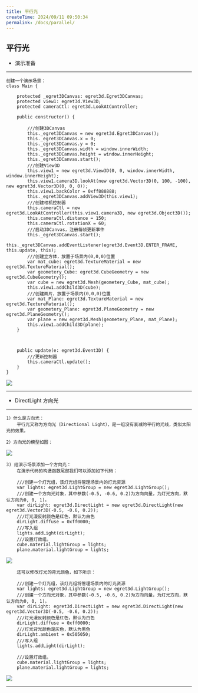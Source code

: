 ```yaml
---
title: 平行光
createTime: 2024/09/11 09:50:34
permalink: /docs/parallel/
---
```

平行光
----------

* 演示准备

----------

	创建一个演示场景：
	class Main {
	
	    protected _egret3DCanvas: egret3d.Egret3DCanvas;
	    protected view1: egret3d.View3D;
	    protected cameraCtl: egret3d.LookAtController;
	
	    public constructor() {
	
	        ///创建3DCanvas
	        this._egret3DCanvas = new egret3d.Egret3DCanvas();
	        this._egret3DCanvas.x = 0;
	        this._egret3DCanvas.y = 0;
	        this._egret3DCanvas.width = window.innerWidth;
	        this._egret3DCanvas.height = window.innerHeight;
	        this._egret3DCanvas.start();
	        ///创建View3D
	        this.view1 = new egret3d.View3D(0, 0, window.innerWidth, window.innerHeight);
	        this.view1.camera3D.lookAt(new egret3d.Vector3D(0, 100, -100), new egret3d.Vector3D(0, 0, 0));
	        this.view1.backColor = 0xff888888;
	        this._egret3DCanvas.addView3D(this.view1);
	        ///创建相机控制器
	        this.cameraCtl = new egret3d.LookAtController(this.view1.camera3D, new egret3d.Object3D());
	        this.cameraCtl.distance = 150;
	        this.cameraCtl.rotationX = 60;
	        ///启动3DCanvas，注册每帧更新事件
	        this._egret3DCanvas.start();
	        this._egret3DCanvas.addEventListener(egret3d.Event3D.ENTER_FRAME, this.update, this);
	        ///创建立方体，放置于场景内(0,0,0)位置
	        var mat_cube: egret3d.TextureMaterial = new egret3d.TextureMaterial();
	        var geometery_Cube: egret3d.CubeGeometry = new egret3d.CubeGeometry();
	        var cube = new egret3d.Mesh(geometery_Cube, mat_cube);
	        this.view1.addChild3D(cube);
	        ///创建面片，放置于场景内(0,0,0)位置
	        var mat_Plane: egret3d.TextureMaterial = new egret3d.TextureMaterial();
	        var geometery_Plane: egret3d.PlaneGeometry = new egret3d.PlaneGeometry();
	        var plane = new egret3d.Mesh(geometery_Plane, mat_Plane);
	        this.view1.addChild3D(plane);
	    }
	
	
	    
	    public update(e: egret3d.Event3D) {
	        ///更新控制器
	        this.cameraCtl.update();
	    }
	}  

![](Img_1.png)

----------

* DirectLight 方向光

----------

	1）什么是方向光：
		平行光又称为方向光（Directional Light），是一组没有衰减的平行的光线，类似太阳光的效果。

	2）方向光的模型如图：
![](Img_2.jpg)

	3) 给演示场景添加一个方向光：
		在演示代码的构造函数尾部我们可以添加如下代码：

    	///创建一个灯光组，该灯光组将管理场景内的灯光资源
        var lights: egret3d.LightGroup = new egret3d.LightGroup();
        ///创建一个方向光对象，其中参数(-0.5, -0.6, 0.2)为方向向量，为灯光方向，默认方向为0, 0, 1)。
        var dirLight: egret3d.DirectLight = new egret3d.DirectLight(new egret3d.Vector3D(-0.5, -0.6, 0.2));
        ///灯光漫反射颜色是红色，默认为白色
        dirLight.diffuse = 0xff0000;
        ///写入组
        lights.addLight(dirLight);
        ///设置灯效组。
        cube.material.lightGroup = lights;
        plane.material.lightGroup = lights;
![](Img_3.png)  

		还可以修改灯光的背光颜色，如下所示：  

 		///创建一个灯光组，该灯光组将管理场景内的灯光资源
        var lights: egret3d.LightGroup = new egret3d.LightGroup();
        ///创建一个方向光对象，其中参数(-0.5, -0.6, 0.2)为方向向量，为灯光方向，默认方向为0, 0, 1)。
        var dirLight: egret3d.DirectLight = new egret3d.DirectLight(new egret3d.Vector3D(-0.5, -0.6, 0.2));
        ///灯光漫反射颜色是红色，默认为白色
        dirLight.diffuse = 0xff0000;
        ///灯光背光颜色是灰色，默认为黑色
        dirLight.ambient = 0x505050;
        ///写入组
        lights.addLight(dirLight);

        ///设置灯效组。
        cube.material.lightGroup = lights;
        plane.material.lightGroup = lights;
![](Img_4.png)  

----------